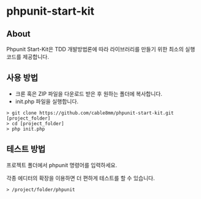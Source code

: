 # phpunit-start-kit #

## About ##

Phpunit Start-Kit은 TDD 개발방법론에 따라 라이브러리를 만들기 위한 최소의 실행 코드를 제공합니다.

## 사용 방법 ##

* 크론 혹은 ZIP 파일을 다운로드 받은 후 원하는 폴더에 복사합니다.
* init.php 파일을 실행합니다.

```console
> git clone https://github.com/cable8mm/phpunit-start-kit.git [project_folder]
> cd [project_folder]
> php init.php
```

## 테스트 방법 ##

프로젝트 폴더에서 phpunit 명령어를 입력하세요.

각종 에디터의 확장을 이용하면 더 편하게 테스트를 할 수 있습니다.

```console
> /project/folder/phpunit
```
